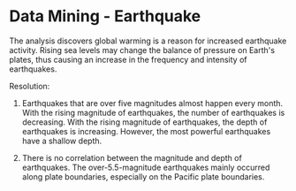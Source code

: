 # Data Mining - Earthquake

The analysis discovers global warming is a reason for increased earthquake activity. Rising sea levels may change the balance of pressure on Earth's plates, thus causing an increase in the frequency and intensity of earthquakes.

Resolution:

1. Earthquakes that are over five magnitudes almost happen every month. With the rising magnitude of earthquakes, the number of earthquakes is decreasing. With the rising magnitude of earthquakes, the depth of earthquakes is increasing. However, the most powerful earthquakes have a shallow depth.

3. There is no correlation between the magnitude and depth of earthquakes. The over-5.5-magnitude earthquakes mainly occurred along plate boundaries, especially on the Pacific plate boundaries.
